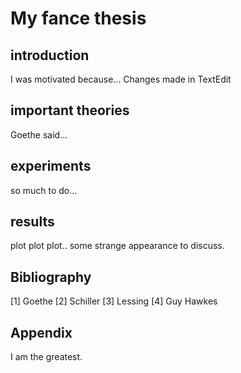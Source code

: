 # My fance thesis

## introduction
I was motivated because...
Changes made in TextEdit


## important theories
Goethe said...

## experiments
so much to do...


## results
plot plot plot..
some strange appearance to discuss.

## Bibliography
[1] Goethe
[2] Schiller
[3] Lessing
[4] Guy Hawkes

## Appendix
I am the greatest.
